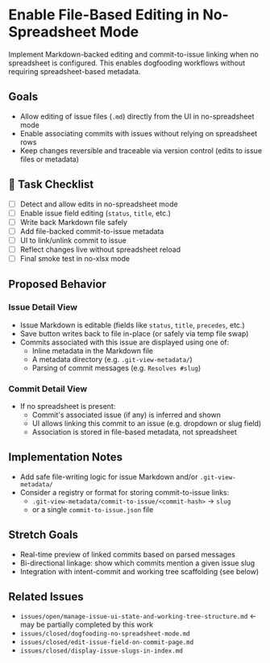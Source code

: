# Enable File-Based Editing in No-Spreadsheet Mode

Implement Markdown-backed editing and commit-to-issue linking when no spreadsheet is configured. This enables dogfooding workflows without requiring spreadsheet-based metadata.

## Goals

- Allow editing of issue files (`.md`) directly from the UI in no-spreadsheet mode
- Enable associating commits with issues without relying on spreadsheet rows
- Keep changes reversible and traceable via version control (edits to issue files or metadata)

## 🔨 Task Checklist

- [ ] Detect and allow edits in no-spreadsheet mode
- [ ] Enable issue field editing (`status`, `title`, etc.)
- [ ] Write back Markdown file safely
- [ ] Add file-backed commit-to-issue metadata
- [ ] UI to link/unlink commit to issue
- [ ] Reflect changes live without spreadsheet reload
- [ ] Final smoke test in no-xlsx mode

## Proposed Behavior

### Issue Detail View

- Issue Markdown is editable (fields like `status`, `title`, `precedes`, etc.)
- Save button writes back to file in-place (or safely via temp file swap)
- Commits associated with this issue are displayed using one of:
  - Inline metadata in the Markdown file
  - A metadata directory (e.g. `.git-view-metadata/`)
  - Parsing of commit messages (e.g. `Resolves #slug`)

### Commit Detail View

- If no spreadsheet is present:
  - Commit's associated issue (if any) is inferred and shown
  - UI allows linking this commit to an issue (e.g. dropdown or slug field)
  - Association is stored in file-based metadata, not spreadsheet

## Implementation Notes

- Add safe file-writing logic for issue Markdown and/or `.git-view-metadata/`
- Consider a registry or format for storing commit-to-issue links:
  - `.git-view-metadata/commit-to-issue/<commit-hash>` → `slug`
  - or a single `commit-to-issue.json` file

## Stretch Goals

- Real-time preview of linked commits based on parsed messages
- Bi-directional linkage: show which commits mention a given issue slug
- Integration with intent-commit and working tree scaffolding (see below)

## Related Issues

- `issues/open/manage-issue-ui-state-and-working-tree-structure.md` ← may be partially completed by this work
- `issues/closed/dogfooding-no-spreadsheet-mode.md`
- `issues/closed/edit-issue-field-on-commit-page.md`
- `issues/closed/display-issue-slugs-in-index.md`
